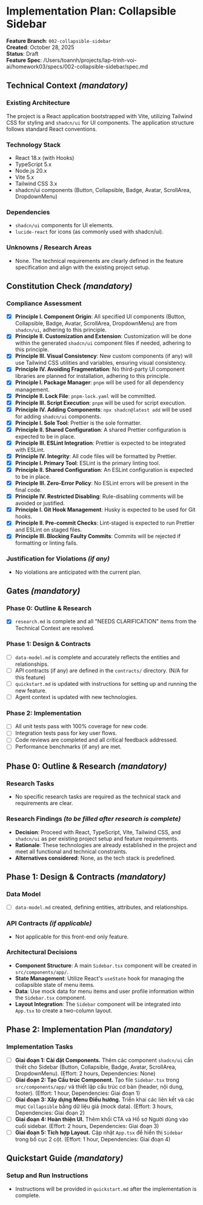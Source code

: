 # Implementation Plan: Collapsible Sidebar

**Feature Branch**: `002-collapsible-sidebar`  
**Created**: October 28, 2025  
**Status**: Draft  
**Feature Spec**: /Users/toannh/projects/lap-trinh-voi-ai/homework03/specs/002-collapsible-sidebar/spec.md

## Technical Context *(mandatory)*

### Existing Architecture

The project is a React application bootstrapped with Vite, utilizing Tailwind CSS for styling and `shadcn/ui` for UI components. The application structure follows standard React conventions.

### Technology Stack

- React 18.x (with Hooks)
- TypeScript 5.x
- Node.js 20.x
- Vite 5.x
- Tailwind CSS 3.x
- shadcn/ui components (Button, Collapsible, Badge, Avatar, ScrollArea, DropdownMenu)

### Dependencies

- `shadcn/ui` components for UI elements.
- `lucide-react` for icons (as commonly used with shadcn/ui).

### Unknowns / Research Areas

- None. The technical requirements are clearly defined in the feature specification and align with the existing project setup.

## Constitution Check *(mandatory)*

### Compliance Assessment

- [x] **Principle I. Component Origin**: All specified UI components (Button, Collapsible, Badge, Avatar, ScrollArea, DropdownMenu) are from `shadcn/ui`, adhering to this principle.
- [x] **Principle II. Customization and Extension**: Customization will be done within the generated `shadcn/ui` component files if needed, adhering to this principle.
- [x] **Principle III. Visual Consistency**: New custom components (if any) will use Tailwind CSS utilities and variables, ensuring visual consistency.
- [x] **Principle IV. Avoiding Fragmentation**: No third-party UI component libraries are planned for installation, adhering to this principle.
- [x] **Principle I. Package Manager**: `pnpm` will be used for all dependency management.
- [x] **Principle II. Lock File**: `pnpm-lock.yaml` will be committed.
- [x] **Principle III. Script Execution**: `pnpm` will be used for script execution.
- [x] **Principle IV. Adding Components**: `npx shadcn@latest add` will be used for adding `shadcn/ui` components.
- [x] **Principle I. Sole Tool**: Prettier is the sole formatter.
- [x] **Principle II. Shared Configuration**: A shared Prettier configuration is expected to be in place.
- [x] **Principle III. ESLint Integration**: Prettier is expected to be integrated with ESLint.
- [x] **Principle IV. Integrity**: All code files will be formatted by Prettier.
- [x] **Principle I. Primary Tool**: ESLint is the primary linting tool.
- [x] **Principle II. Shared Configuration**: An ESLint configuration is expected to be in place.
- [x] **Principle III. Zero-Error Policy**: No ESLint errors will be present in the final code.
- [x] **Principle IV. Restricted Disabling**: Rule-disabling comments will be avoided or justified.
- [x] **Principle I. Git Hook Management**: Husky is expected to be used for Git hooks.
- [x] **Principle II. Pre-commit Checks**: Lint-staged is expected to run Prettier and ESLint on staged files.
- [x] **Principle III. Blocking Faulty Commits**: Commits will be rejected if formatting or linting fails.

### Justification for Violations *(if any)*

- No violations are anticipated with the current plan.

## Gates *(mandatory)*

### Phase 0: Outline & Research

- [x] `research.md` is complete and all "NEEDS CLARIFICATION" items from the Technical Context are resolved.

### Phase 1: Design & Contracts

- [ ] `data-model.md` is complete and accurately reflects the entities and relationships.
- [ ] API contracts (if any) are defined in the `contracts/` directory. (N/A for this feature)
- [ ] `quickstart.md` is updated with instructions for setting up and running the new feature.
- [ ] Agent context is updated with new technologies.

### Phase 2: Implementation

- [ ] All unit tests pass with 100% coverage for new code.
- [ ] Integration tests pass for key user flows.
- [ ] Code reviews are completed and all critical feedback addressed.
- [ ] Performance benchmarks (if any) are met.

## Phase 0: Outline & Research *(mandatory)*

### Research Tasks

- No specific research tasks are required as the technical stack and requirements are clear.

### Research Findings *(to be filled after research is complete)*

- **Decision**: Proceed with React, TypeScript, Vite, Tailwind CSS, and `shadcn/ui` as per existing project setup and feature requirements.
- **Rationale**: These technologies are already established in the project and meet all functional and technical constraints.
- **Alternatives considered**: None, as the tech stack is predefined.

## Phase 1: Design & Contracts *(mandatory)*

### Data Model

- [ ] `data-model.md` created, defining entities, attributes, and relationships.

### API Contracts *(if applicable)*

- Not applicable for this front-end only feature.

### Architectural Decisions

- **Component Structure**: A main `Sidebar.tsx` component will be created in `src/components/app/`.
- **State Management**: Utilize React's `useState` hook for managing the collapsible state of menu items.
- **Data**: Use mock data for menu items and user profile information within the `Sidebar.tsx` component.
- **Layout Integration**: The `Sidebar` component will be integrated into `App.tsx` to create a two-column layout.

## Phase 2: Implementation Plan *(mandatory)*

### Implementation Tasks

- [ ] **Giai đoạn 1: Cài đặt Components.** Thêm các component `shadcn/ui` cần thiết cho Sidebar (Button, Collapsible, Badge, Avatar, ScrollArea, DropdownMenu). (Effort: 2 hours, Dependencies: None)
- [ ] **Giai đoạn 2: Tạo Cấu trúc Component.** Tạo file `Sidebar.tsx` trong `src/components/app/` và thiết lập cấu trúc cơ bản (header, nội dung, footer). (Effort: 1 hour, Dependencies: Giai đoạn 1)
- [ ] **Giai đoạn 3: Xây dựng Menu Điều hướng.** Triển khai các liên kết và các mục `Collapsible` bằng dữ liệu giả (mock data). (Effort: 3 hours, Dependencies: Giai đoạn 2)
- [ ] **Giai đoạn 4: Hoàn thiện UI.** Thêm khối CTA và Hồ sơ Người dùng vào cuối sidebar. (Effort: 2 hours, Dependencies: Giai đoạn 3)
- [ ] **Giai đoạn 5: Tích hợp Layout.** Cập nhật `App.tsx` để hiển thị `Sidebar` trong bố cục 2 cột. (Effort: 1 hour, Dependencies: Giai đoạn 4)

## Quickstart Guide *(mandatory)*

### Setup and Run Instructions

- Instructions will be provided in `quickstart.md` after the implementation is complete.